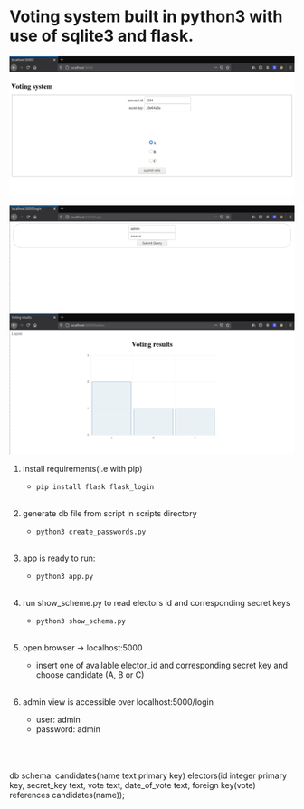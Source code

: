 # Voting system built in python3 with use of sqlite3 and flask. <br/>

![Alt text](img/make_vote.png?raw=true "make vote")

![Alt text](img/login.png?raw=true "login")
![Alt text](img/results.png?raw=true "results")
1. install requirements(i.e with pip)
	-	`pip install flask flask_login` 
<br/><br/>

2. generate db file from script in scripts directory
	-  `python3 create_passwords.py`
<br/><br/>

3. app is ready to run:
	- `python3 app.py`
<br/><br/>

4. run show_scheme.py to read electors id and corresponding secret keys
	-  `python3 show_schema.py`
<br/><br/>

5. open browser -> localhost:5000
	-  insert one of available elector_id and corresponding secret key
  and choose candidate (A, B or C)
<br/><br/>

6. admin view is accessible over localhost:5000/login
	- user: admin
	- password: admin
<br/><br/>
<br/><br/>


db schema:
 candidates(name text primary key)
 electors(id integer primary key, secret_key text, vote text, date_of_vote text,
				 foreign key(vote) references candidates(name));
